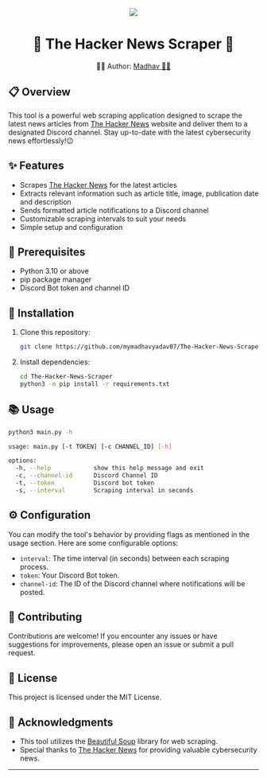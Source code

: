 <div align="center">
  <a href="https://shallvhack.github.io"><img src="https://camo.githubusercontent.com/c0dca71e8f9333fa3870ebe0149ea7fd6ca4d27c02504cbef02af1ecf50fc0e2/68747470733a2f2f7062732e7477696d672e636f6d2f70726f66696c655f62616e6e6572732f333232343030363932382f313631313038353130332f3135303078353030" /></a>
  <h1>🌟 The Hacker News Scraper 🌟</h1>
   <p>👩‍💻 Author: <a href="https://github.com/mymadhavyadav07">Madhav 👩‍💻</a></p>
</div>


## 📋 Overview
This tool is a powerful web scraping application designed to scrape the latest news articles from [The Hacker News](https://thehackernews.com/) website and deliver them to a designated Discord channel. Stay up-to-date with the latest cybersecurity news effortlessly!😉


## ✨ Features

- Scrapes [The Hacker News](https://thehackernews.com/) for the latest articles
- Extracts relevant information such as article title, image, publication date and description
- Sends formatted article notifications to a Discord channel
- Customizable scraping intervals to suit your needs
- Simple setup and configuration

## 🔧 Prerequisites

- Python 3.10 or above
- pip package manager
- Discord Bot token and channel ID

## 🚀 Installation

1. Clone this repository:
   ```bash
   git clone https://github.com/mymadhavyadav07/The-Hacker-News-Scraper.git
2. Install dependencies:
   ```bash
   cd The-Hacker-News-Scraper
   python3 -m pip install -r requirements.txt


## 📚 Usage

```bash
python3 main.py -h

usage: main.py [-t TOKEN] [-c CHANNEL_ID] [-h]

options:
  -h, --help            show this help message and exit
  -c, --channel-id      Discord Channel ID
  -t, --token           Discord bot token
  -s, --interval        Scraping interval in seconds
```

## ⚙️ Configuration
You can modify the tool's behavior by providing flags as mentioned in the usage section. Here are some configurable options:

- `interval`: The time interval (in seconds) between each scraping process.  
- `token`: Your Discord Bot token.  
- `channel-id`: The ID of the Discord channel where notifications will be posted.  

## 💪 Contributing
Contributions are welcome! If you encounter any issues or have suggestions for improvements, please open an issue or submit a pull request.

## 📜  License
This project is licensed under the MIT License.

## 🙏 Acknowledgments
- This tool utilizes the [Beautiful Soup](https://www.crummy.com/software/BeautifulSoup/) library for web scraping.
- Special thanks to [The Hacker News](https://thehackernews.com/) for providing valuable cybersecurity news.

*** 


